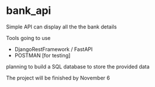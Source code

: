 # bank_api
Simple API can display all the the bank details 

Tools going to use
* DjangoRestFramework / FastAPI
* POSTMAN [for testing]

planning to build a SQL database to store the provided data

The project will be finished by November 6
